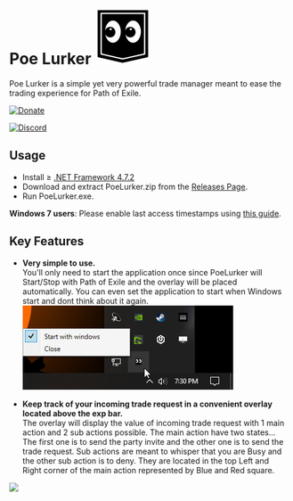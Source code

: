 # Poe Lurker <img src="LurkerIcon.png" width="100" height="100" />
Poe Lurker is a simple yet very powerful trade manager meant to ease the trading experience for Path of Exile. 

[![Donate](https://img.shields.io/badge/Donate-PayPal-green.svg)](https://www.paypal.com/cgi-bin/webscr?cmd=_donations&business=WEYTVSDNTB8GY&currency_code=CAD&source=url)

[![Discord](https://cdn1.iconfinder.com/data/icons/logos-and-brands-3/512/91_Discord_logo_logos-128.png)](https://discord.gg/pPxsvdX)

## Usage
- Install ≥ [.NET Framework 4.7.2](https://dotnet.microsoft.com/download/dotnet-framework)
- Download and extract PoeLurker.zip from the [Releases Page](https://github.com/C1rdec/PoeLurker/releases).  
- Run PoeLurker.exe.  

**Windows 7 users**:
Please enable last access timestamps using [this guide](https://www.groovypost.com/howto/microsoft/enable-last-access-time-stamp-to-files-folder-windows-7/amp/).

## Key Features

- **Very simple to use.**  
You'll only need to start the application once since PoeLurker will Start/Stop with Path of Exile and the overlay will be placed automatically. You can even set the application to start when Windows start and dont think about it again. ![](SystemTray.png)

- **Keep track of your incoming trade request in a convenient overlay located above the exp bar.**  
The overlay will display the value of incoming trade request with 1 main action and 2 sub actions possible.
The main action have two states... The first one is to send the party invite and the other one is to send the trade request. Sub actions are meant to whisper that you are Busy and the other sub action is to deny. They are located in the top Left and Right corner of the main action represented by Blue and Red square.

![](ReadMe.gif)
